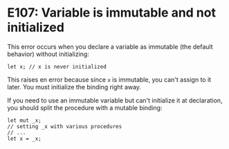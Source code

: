 # E107: Variable is immutable and not initialized

This error occurs when you declare a variable as immutable (the default
behavior) without initializing:

```
let x; // x is never initialized
```

This raises en error because since `x` is immutable, you can't assign to it 
later. You must initialize the binding right away.

If you need to use an immutable variable but can't initialize it at declaration,
you should split the procedure with a mutable binding:

```
let mut _x;
// setting _x with various procedures
// ...
let x = _x;
```
